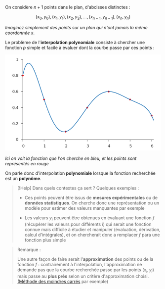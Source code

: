 On considère $n+1$ points dans le plan, d'abcisses distinctes : 

$$
(x_0,y_0),(x_1,y_1), (x_2,y_2), \dots, (x_{n-1},y_{n-1}),(x_n,y_n)
$$

*Imaginez simplement des points sur un plan qui n'ont jamais la même coordonnée* $x$.

Le problème de l'**interpolation polynomiale** consiste à chercher une fonction $p$ simple et facile à évaluer dont la courbe passe par ces points : 

![Illustration](/Illustrations/interpolation.png)

*Ici on voit la fonction que l'on cherche en bleu, et les points sont représentés en rouge*

On parle donc d'interpolation **polynomiale** lorsque la fonction recherchée est un **polynôme**.

>[!Help] Dans quels contextes ça sert ? Quelques exemples :
>
>- Ces points peuvent être issus de **mesures expérimentales** ou de **données statistiques**. On cherche donc une représentation ou un modèle pour estimer des valeurs manquantes par exemple
>  
>- Les valeurs $y_i$ peuvent être obtenues en évaluant une fonction $f$ (récupérer les valeurs pour différents $i$) qui serait une fonction connue mais difficile à étudier et manipuler (évaluation, dérivation, calcul d'intégrales), et on chercherait donc a remplacer $f$ para une fonction plus simple


> Remarque : 
>
> Une autre façon de faire serait l'**approximation** des points ou de la fonction $f$ : contrairement à l'interpolation, l'approximation ne demande pas que la courbe recherchée passe par les points $(x_i,y_i)$ mais passe au **plus près** selon un critère d'approximation choisi. [(Méthode des moindres carrés](https://fr.wikipedia.org/wiki/M%C3%A9thode_des_moindres_carr%C3%A9s_ordinaire#:~:text=La%20m%C3%A9thode%20des%20moindres%20carr%C3%A9s%20consiste%20%C3%A0%20minimiser%20la%20somme,sur%20la%20droite%20de%20r%C3%A9gression.) par exemple)

